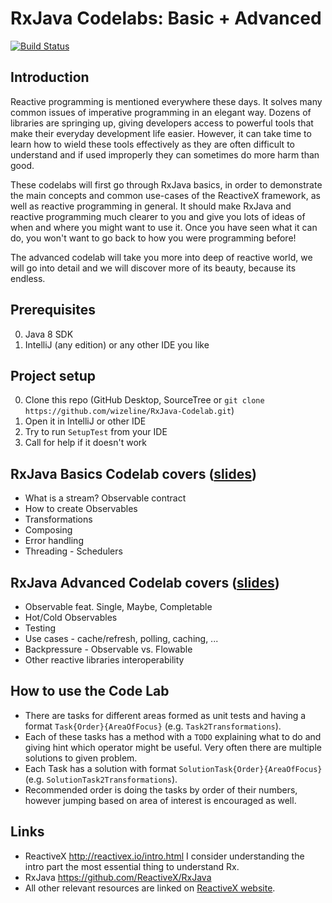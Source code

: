 # RxJava Codelabs: Basic + Advanced

[![Build Status](https://travis-ci.org/wizeline/RxJava-Codelab.svg?branch=master)](https://travis-ci.org/wizeline/RxJava-Codelab)

## Introduction
Reactive programming is mentioned everywhere these days. It solves many common issues of imperative programming
in an elegant way. Dozens of libraries are springing up, giving developers access to powerful tools that make their everyday development life easier. However, it can take time to learn how to wield these tools effectively as they are often difficult to understand and if used improperly they can sometimes do more harm than good.

These codelabs will first go through RxJava basics, in order to demonstrate the main concepts and common use-cases of the ReactiveX framework, as well as reactive programming in general. It should make RxJava and reactive programming much clearer to you and give you lots of ideas of when and where you might want to use it. Once you have seen what it can do, you won't want to go back to how you were programming before!

The advanced codelab will take you more into deep of reactive world, we will go into detail and we will discover more of its beauty, because its endless.


## Prerequisites
 0. Java 8 SDK
 0. IntelliJ (any edition) or any other IDE you like


## Project setup
 0. Clone this repo (GitHub Desktop, SourceTree or `git clone https://github.com/wizeline/RxJava-Codelab.git`)
 0. Open it in IntelliJ or other IDE
 0. Try to run `SetupTest` from your IDE
 0. Call for help if it doesn't work


## RxJava Basics Codelab covers ([slides](https://docs.google.com/presentation/d/1W7AZm5t1PRIxttFtxROPV4wowUn6gh7lNsp_y0aNvgs/edit?usp=sharing))
 - What is a stream? Observable contract
 - How to create Observables
 - Transformations
 - Composing
 - Error handling
 - Threading - Schedulers


## RxJava Advanced Codelab covers ([slides](https://docs.google.com/presentation/d/1jxQA4uN61aZAmvnsw10-wTVD_f1rcRP2zIhzPNC7NYE/edit?usp=sharing))
 - Observable feat. Single, Maybe, Completable
 - Hot/Cold Observables
 - Testing
 - Use cases - cache/refresh, polling, caching, ...
 - Backpressure - Observable vs. Flowable
 - Other reactive libraries interoperability

## How to use the Code Lab
- There are tasks for different areas formed as unit tests and having a format `Task{Order}{AreaOfFocus}` (e.g. `Task2Transformations`).
- Each of these tasks has a method with a `TODO` explaining what to do and giving hint which operator might be useful. Very often there are multiple solutions to given problem.
- Each Task has a solution with format `SolutionTask{Order}{AreaOfFocus}` (e.g. `SolutionTask2Transformations`).
- Recommended order is doing the tasks by order of their numbers, however jumping based on area of interest is encouraged as well.

## Links
 - ReactiveX http://reactivex.io/intro.html I consider understanding the intro part the most essential thing to understand Rx.
 - RxJava https://github.com/ReactiveX/RxJava
 - All other relevant resources are linked on [ReactiveX website](http://reactivex.io/tutorials.html).
